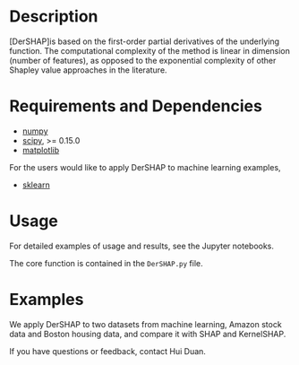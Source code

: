 # Description

[DerSHAP]is based on the first-order partial derivatives of the underlying function. The computational complexity of the method is linear in dimension (number of features), as opposed to the exponential complexity of other Shapley value approaches in the literature. 

# Requirements and Dependencies

* [numpy](http://www.numpy.org/)
* [scipy](http://www.scipy.org/), >= 0.15.0
* [matplotlib](http://matplotlib.org/)

For the users would like to apply DerSHAP to machine learning examples, 

* [sklearn](https://scikit-learn.org/stable/)

# Usage

For detailed examples of usage and results, see the Jupyter notebooks. 

The core function is contained in the `DerSHAP.py` file. 

# Examples

We apply DerSHAP to two datasets from machine learning, Amazon stock data and Boston housing data, and compare it with SHAP and KernelSHAP. 

If you have questions or feedback, contact Hui Duan.


